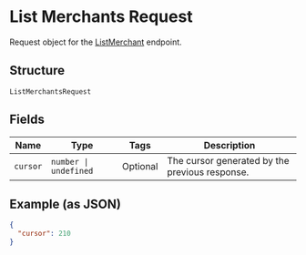 
# List Merchants Request

Request object for the [ListMerchant](/doc/api/merchants.md#list-merchants) endpoint.

## Structure

`ListMerchantsRequest`

## Fields

| Name | Type | Tags | Description |
|  --- | --- | --- | --- |
| `cursor` | `number \| undefined` | Optional | The cursor generated by the previous response. |

## Example (as JSON)

```json
{
  "cursor": 210
}
```

